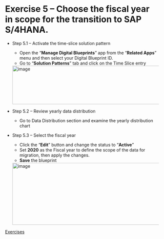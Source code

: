 # Exercise 5 – Choose the fiscal year in scope for the transition to SAP S/4HANA.

- Step 5.1 – Activate the time-slice solution pattern
    - Open the “**Manage Digital Blueprints**” app from the “**Related Apps**” menu and then select your Digital Blueprint ID.
    - Go to “**Solution Patterns**” tab and click on the Time Slice entry

    <img width="488" height="126" alt="image" src="https://github.com/user-attachments/assets/b98bffef-9580-4943-b624-6dc6a5156624" />

-	Step 5.2 – Review yearly data distribution
    -	Go to Data Distribution section and examine the yearly distribution chart
    
-	Step 5.3 – Select the fiscal year
    -	Click the “**Edit**” button and change the status to “**Active**”
    -	Set **2020** as the Fiscal year to define the scope of the data for migration, then apply the changes.
    -	**Save** the blueprint

    <img width="488" height="203" alt="image" src="https://github.com/user-attachments/assets/1d8748ce-9e47-4bff-bcc2-7ef8faf641b0" />

[Exercises](../README.md#exercises)
